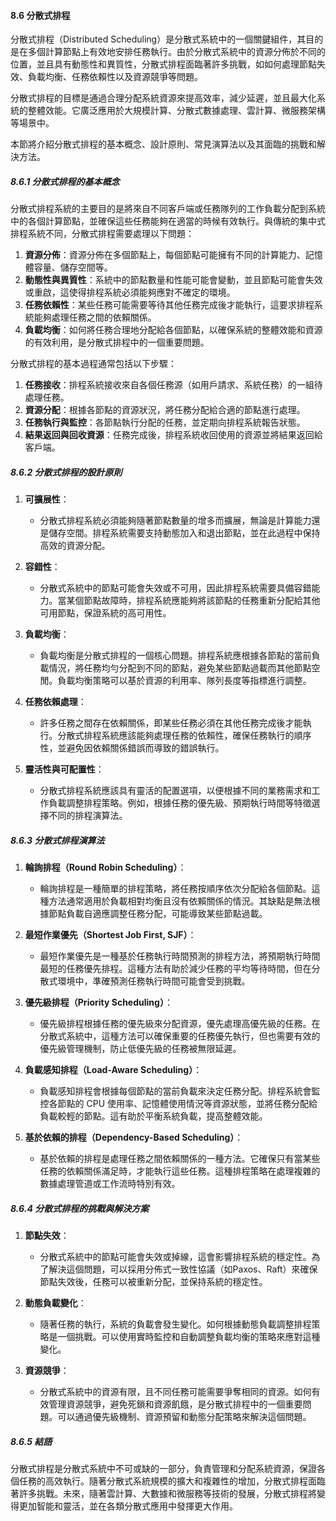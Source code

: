 #### 8.6 分散式排程

分散式排程（Distributed Scheduling）是分散式系統中的一個關鍵組件，其目的是在多個計算節點上有效地安排任務執行。由於分散式系統中的資源分佈於不同的位置，並且具有動態性和異質性，分散式排程面臨著許多挑戰，如如何處理節點失效、負載均衡、任務依賴性以及資源競爭等問題。

分散式排程的目標是通過合理分配系統資源來提高效率，減少延遲，並且最大化系統的整體效能。它廣泛應用於大規模計算、分散式數據處理、雲計算、微服務架構等場景中。

本節將介紹分散式排程的基本概念、設計原則、常見演算法以及其面臨的挑戰和解決方法。

##### 8.6.1 分散式排程的基本概念

分散式排程系統的主要目的是將來自不同客戶端或任務隊列的工作負載分配到系統中的各個計算節點，並確保這些任務能夠在適當的時候有效執行。與傳統的集中式排程系統不同，分散式排程需要處理以下問題：

1. **資源分佈**：資源分佈在多個節點上，每個節點可能擁有不同的計算能力、記憶體容量、儲存空間等。
2. **動態性與異質性**：系統中的節點數量和性能可能會變動，並且節點可能會失效或重啟，這使得排程系統必須能夠應對不確定的環境。
3. **任務依賴性**：某些任務可能需要等待其他任務完成後才能執行，這要求排程系統能夠處理任務之間的依賴關係。
4. **負載均衡**：如何將任務合理地分配給各個節點，以確保系統的整體效能和資源的有效利用，是分散式排程中的一個重要問題。

分散式排程的基本過程通常包括以下步驟：

1. **任務接收**：排程系統接收來自各個任務源（如用戶請求、系統任務）的一組待處理任務。
2. **資源分配**：根據各節點的資源狀況，將任務分配給合適的節點進行處理。
3. **任務執行與監控**：各節點執行分配的任務，並定期向排程系統報告狀態。
4. **結果返回與回收資源**：任務完成後，排程系統收回使用的資源並將結果返回給客戶端。

##### 8.6.2 分散式排程的設計原則

1. **可擴展性**：
   - 分散式排程系統必須能夠隨著節點數量的增多而擴展，無論是計算能力還是儲存空間。排程系統需要支持動態加入和退出節點，並在此過程中保持高效的資源分配。

2. **容錯性**：
   - 分散式系統中的節點可能會失效或不可用，因此排程系統需要具備容錯能力。當某個節點故障時，排程系統應能夠將該節點的任務重新分配給其他可用節點，保證系統的高可用性。

3. **負載均衡**：
   - 負載均衡是分散式排程的一個核心問題。排程系統應根據各節點的當前負載情況，將任務均勻分配到不同的節點，避免某些節點過載而其他節點空閒。負載均衡策略可以基於資源的利用率、隊列長度等指標進行調整。

4. **任務依賴處理**：
   - 許多任務之間存在依賴關係，即某些任務必須在其他任務完成後才能執行。分散式排程系統應該能夠處理任務的依賴性，確保任務執行的順序性，並避免因依賴關係錯誤而導致的錯誤執行。

5. **靈活性與可配置性**：
   - 分散式排程系統應該具有靈活的配置選項，以便根據不同的業務需求和工作負載調整排程策略。例如，根據任務的優先級、預期執行時間等特徵選擇不同的排程演算法。

##### 8.6.3 分散式排程演算法

1. **輪詢排程（Round Robin Scheduling）**：
   - 輪詢排程是一種簡單的排程策略，將任務按順序依次分配給各個節點。這種方法通常適用於負載相對均衡且沒有依賴關係的情況。其缺點是無法根據節點負載自適應調整任務分配，可能導致某些節點過載。

2. **最短作業優先（Shortest Job First, SJF）**：
   - 最短作業優先是一種基於任務執行時間預測的排程方法，將預期執行時間最短的任務優先排程。這種方法有助於減少任務的平均等待時間，但在分散式環境中，準確預測任務執行時間可能會受到挑戰。

3. **優先級排程（Priority Scheduling）**：
   - 優先級排程根據任務的優先級來分配資源，優先處理高優先級的任務。在分散式系統中，這種方法可以確保重要的任務優先執行，但也需要有效的優先級管理機制，防止低優先級的任務被無限延遲。

4. **負載感知排程（Load-Aware Scheduling）**：
   - 負載感知排程會根據每個節點的當前負載來決定任務分配。排程系統會監控各節點的 CPU 使用率、記憶體使用情況等資源狀態，並將任務分配給負載較輕的節點。這有助於平衡系統負載，提高整體效能。

5. **基於依賴的排程（Dependency-Based Scheduling）**：
   - 基於依賴的排程是處理任務之間依賴關係的一種方法。它確保只有當某些任務的依賴關係滿足時，才能執行這些任務。這種排程策略在處理複雜的數據處理管道或工作流時特別有效。

##### 8.6.4 分散式排程的挑戰與解決方案

1. **節點失效**：
   - 分散式系統中的節點可能會失效或掉線，這會影響排程系統的穩定性。為了解決這個問題，可以採用分佈式一致性協議（如Paxos、Raft）來確保節點失效後，任務可以被重新分配，並保持系統的穩定性。

2. **動態負載變化**：
   - 隨著任務的執行，系統的負載會發生變化。如何根據動態負載調整排程策略是一個挑戰。可以使用實時監控和自動調整負載均衡的策略來應對這種變化。

3. **資源競爭**：
   - 分散式系統中的資源有限，且不同任務可能需要爭奪相同的資源。如何有效管理資源競爭，避免死鎖和資源飢餓，是分散式排程中的一個重要問題。可以通過優先級機制、資源預留和動態分配策略來解決這個問題。

##### 8.6.5 結語

分散式排程是分散式系統中不可或缺的一部分，負責管理和分配系統資源，保證各個任務的高效執行。隨著分散式系統規模的擴大和複雜性的增加，分散式排程面臨著許多挑戰。未來，隨著雲計算、大數據和微服務等技術的發展，分散式排程將變得更加智能和靈活，並在各類分散式應用中發揮更大作用。